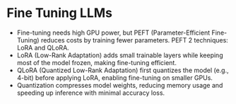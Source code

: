 # Fine Tuning LLMs
- Fine-tuning needs high GPU power, but PEFT (Parameter-Efficient Fine-Tuning) reduces costs by training fewer parameters. PEFT 2 techniques: LoRA and QLoRA.
- LoRA (Low-Rank Adaptation) adds small trainable layers while keeping most of the model frozen, making fine-tuning efficient.
- QLoRA (Quantized Low-Rank Adaptation) first quantizes the model (e.g., 4-bit) before applying LoRA, enabling fine-tuning on smaller GPUs.
- Quantization compresses model weights, reducing memory usage and speeding up inference with minimal accuracy loss.